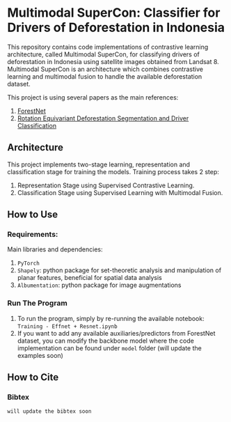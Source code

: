 # Multimodal SuperCon: Classifier for Drivers of Deforestation in Indonesia

This repository contains code implementations of contrastive learning architecture, called Multimodal SuperCon, for classifying drivers of deforestation in Indonesia using satellite images obtained from Landsat 8. Multimodal SuperCon is an architecture which combines contrastive learning and multimodal fusion to handle the available deforestation dataset.

This project is using several papers as the main references:
1. [ForestNet](https://arxiv.org/abs/2011.05479)
2. [Rotation Equivariant Deforestation Segmentation and Driver Classification](https://arxiv.org/abs/2110.13097)

## Architecture
This project implements two-stage learning, representation and classification stage for training the models. Training process takes 2 step:
1. Representation Stage using Supervised Contrastive Learning.
2. Classification Stage using Supervised Learning with Multimodal Fusion.

## How to Use
### Requirements:
Main libraries and dependencies:
1. `PyTorch`
1. `Shapely`: python package for set-theoretic analysis and manipulation of planar features, beneficial for spatial data analysis
1. `Albumentation`: python package for image augmentations
### Run The Program
1. To run the program, simply by re-running the available notebook: `Training - Effnet + Resnet.ipynb`
1. If you want to add any available auxiliaries/predictors from ForestNet dataset, you can modify the backbone model where the code implementation can be found under `model` folder (will update the examples soon)

## How to Cite
### Bibtex

```
will update the bibtex soon
```